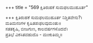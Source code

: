 +++
title = "569 ಕ್ಷಿತಿರುಹಕೆ ಸುಮಫಲಮುಹೂರ್ತ"

+++
ಕ್ಷಿತಿರುಹಕೆ ಸುಮಫಲಮುಹೂರ್ತ ನಿಶ್ಚಿತವೇನು?।  
ಮತಿಮನಂಗಳ ಕೃಷಿತಪಃಫಲವುಮಂತು॥  
ಸತತಕೃಷಿ, ಬೀಜಗುಣ, ಕಾಲವರ್ಷಗಳೊದವೆ।  
ಪ್ರತಿಭೆ ವಿಕಸಿತವಹುದೊ - ಮಂಕುತಿಮ್ಮ॥  
